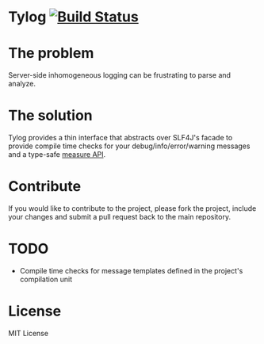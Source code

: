 # Tylog [![Build Status](https://travis-ci.org/ernestrc/tylog.svg?branch=master)](https://travis-ci.org/ernestrc/tylog)

# The problem
Server-side inhomogeneous logging can be frustrating to parse and analyze.

# The solution
Tylog provides a thin interface that abstracts over SLF4J's facade to provide compile time checks for your debug/info/error/warning messages and a type-safe [measure API](src/main/scala/build/unstable/tylog/TypedLogging.scala#L44).

# Contribute
If you would like to contribute to the project, please fork the project, include your changes and submit a pull request back to the main repository.

# TODO
- Compile time checks for message templates defined in the project's compilation unit

# License
MIT License 

